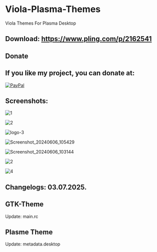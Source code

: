 # Viola-Plasma-Themes
Viola Themes For Plasma Desktop

Download: https://www.pling.com/p/2162541
------------------------------------------


<html>
  <head>
    <meta charset="utf-8" />
  </head>
  <body>
    <h2>Donate</h2>
    <h2>If you like my project, you can donate at:</h2>
    <a href="https://www.paypal.com/paypalme/VesnaLazic">
    <img src="PayPal.png" alt="PayPal" />
    </a>
  </body>
</html>


Screenshots:
-----------

![1](https://github.com/L4ki/Viola-Plasma-Themes/assets/45247573/5fd85bf0-aaac-42c5-ad4d-d0ffc4024648)

![2](https://github.com/L4ki/Viola-Plasma-Themes/assets/45247573/6d1770c8-0df2-4aa3-a05d-78b74252bf0b)

![logo-3](https://github.com/L4ki/Viola-Plasma-Themes/assets/45247573/8efe7812-7eaa-4d15-ad19-383f435181ba)

![Screenshot_20240606_105429](https://github.com/L4ki/Viola-Plasma-Themes/assets/45247573/324eaeb8-509e-4b3b-91dd-a0f0b0d65189)

![Screenshot_20240606_103144](https://github.com/L4ki/Viola-Plasma-Themes/assets/45247573/b906f636-a092-49e3-adda-5dc749edbe45)

![2](https://github.com/L4ki/Viola-Plasma-Themes/assets/45247573/e1b75efa-35b8-4ba7-b691-c90ef5f636f5)

![4](https://github.com/L4ki/Viola-Plasma-Themes/assets/45247573/6bece979-3593-4435-87d9-a267ae452267)



Changelogs: 03.07.2025.
-----------------------

GTK-Theme
----------

Update: main.rc

Plasme Theme
------------

Update: metadata.desktop
